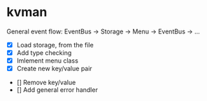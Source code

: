 # kvman

General event flow: EventBus -> Storage -> Menu -> EventBus -> ...

- [X]   Load storage, from the file
- [X]   Add type checking
- [X]   Imlement menu class
- [X]   Create new key/value pair
- []    Remove key/value
- []    Add general error handler    